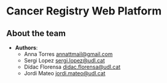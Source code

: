 # Cancer Registry Web Platform

## About the team

* **Authors**:
    * Anna Torres <annattmail@gmail.com>
    * Sergi Lopez <sergi.lopez@udl.cat>
    * Dídac Florensa <didac.florensa@udl.cat>
    * Jordi Mateo <jordi.mateo@udl.cat>
